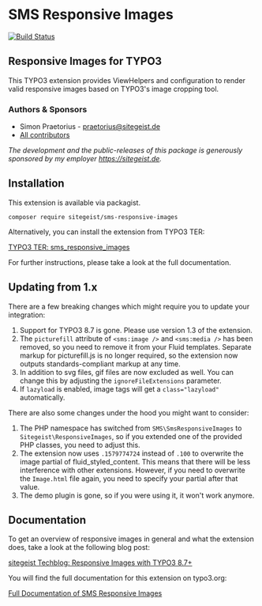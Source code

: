 # SMS Responsive Images

[![Build Status](https://travis-ci.org/sitegeist/sms-responsive-images.svg?branch=master)](https://travis-ci.org/sitegeist/sms-responsive-images)

## Responsive Images for TYPO3

This TYPO3 extension provides ViewHelpers and configuration to render valid
responsive images based on TYPO3's image cropping tool.

### Authors & Sponsors

* Simon Praetorius - praetorius@sitegeist.de
* [All contributors](https://github.com/sitegeist/sms-responsive-images/graphs/contributors)

*The development and the public-releases of this package is generously sponsored
by my employer https://sitegeist.de.*

## Installation

This extension is available via packagist.

    composer require sitegeist/sms-responsive-images

Alternatively, you can install the extension from TYPO3 TER:

[TYPO3 TER: sms_responsive_images](https://typo3.org/extensions/repository/view/sms_responsive_images)

For further instructions, please take a look at the full documentation.

## Updating from 1.x

There are a few breaking changes which might require you to update your integration:

1. Support for TYPO3 8.7 is gone. Please use version 1.3 of the extension.
2. The `picturefill` attribute of `<sms:image />` and `<sms:media />` has been removed,
so you need to remove it from your Fluid templates. Separate markup for picturefill.js
is no longer required, so the extension now outputs standards-compliant markup at any time.
3. In addition to svg files, gif files are now excluded as well. You can change this by
adjusting the `ignoreFileExtensions` parameter.
4. If `lazyload` is enabled, image tags will get a `class="lazyload"` automatically.

There are also some changes under the hood you might want to consider:

1. The PHP namespace has switched from `SMS\SmsResponsiveImages` to `Sitegeist\ResponsiveImages`,
so if you extended one of the provided PHP classes, you need to adjust this.
2. The extension now uses `.1579774724` instead of `.100` to overwrite the image partial
of fluid_styled_content. This means that there will be less interference with other extensions.
However, if you need to overwrite the `Image.html` file again, you need to specify your
partial after that value.
3. The demo plugin is gone, so if you were using it, it won't work anymore.

## Documentation

To get an overview of responsive images in general and what the extension does, take a
look at the following blog post:

[sitegeist Techblog: Responsive Images with TYPO3 8.7+](https://sitegeist.de/blog/typo3-blog/responsive-images-with-typo3-8-7.html)

You will find the full documentation for this extension on typo3.org:

[Full Documentation of SMS Responsive Images](https://docs.typo3.org/p/sitegeist/sms-responsive-images/master/en-us/)
